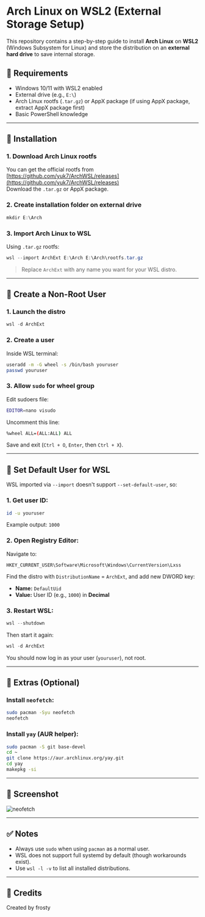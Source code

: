 # Arch Linux on WSL2 (External Storage Setup)

This repository contains a step-by-step guide to install **Arch Linux** on **WSL2** (Windows Subsystem for Linux) and store the distribution on an **external hard drive** to save internal storage.

## 🧰 Requirements

- Windows 10/11 with WSL2 enabled
- External drive (e.g., `E:\`)
- Arch Linux rootfs (`.tar.gz`) or AppX package (if using AppX package, extract AppX package first)
- Basic PowerShell knowledge

---

## 🚀 Installation

### 1. Download Arch Linux rootfs

You can get the official rootfs from [https://github.com/yuk7/ArchWSL/releases](https://github.com/yuk7/ArchWSL/releases)  
Download the `.tar.gz` or AppX package.

### 2. Create installation folder on external drive

```powershell
mkdir E:\Arch
```

### 3. Import Arch Linux to WSL

Using `.tar.gz` rootfs:

```powershell
wsl --import ArchExt E:\Arch E:\Arch\rootfs.tar.gz
```

> Replace `ArchExt` with any name you want for your WSL distro.

---

## 👤 Create a Non-Root User

### 1. Launch the distro

```powershell
wsl -d ArchExt
```

### 2. Create a user

Inside WSL terminal:

```bash
useradd -m -G wheel -s /bin/bash youruser
passwd youruser
```

### 3. Allow `sudo` for wheel group

Edit sudoers file:

```bash
EDITOR=nano visudo
```

Uncomment this line:

```bash
%wheel ALL=(ALL:ALL) ALL
```

Save and exit (`Ctrl + O`, `Enter`, then `Ctrl + X`).

---

## 🔧 Set Default User for WSL

WSL imported via `--import` doesn't support `--set-default-user`, so:

### 1. Get user ID:

```bash
id -u youruser
```

Example output: `1000`

### 2. Open Registry Editor:

Navigate to:

```
HKEY_CURRENT_USER\Software\Microsoft\Windows\CurrentVersion\Lxss
```

Find the distro with `DistributionName` = `ArchExt`, and add new DWORD key:

- **Name:** `DefaultUid`
- **Value:** User ID (e.g., `1000`) in **Decimal**

### 3. Restart WSL:

```powershell
wsl --shutdown
```

Then start it again:

```powershell
wsl -d ArchExt
```

You should now log in as your user (`youruser`), not root.

---

## 🎨 Extras (Optional)

### Install `neofetch`:

```bash
sudo pacman -Syu neofetch
neofetch
```

### Install `yay` (AUR helper):

```bash
sudo pacman -S git base-devel
cd ~
git clone https://aur.archlinux.org/yay.git
cd yay
makepkg -si
```

---

## 📸 Screenshot

![neofetch](assets/neofetch.png)

---

## ✅ Notes

- Always use `sudo` when using `pacman` as a normal user.
- WSL does not support full systemd by default (though workarounds exist).
- Use `wsl -l -v` to list all installed distributions.

---

## 💬 Credits

Created by frosty
